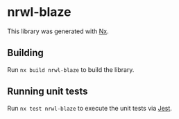 # nrwl-blaze

This library was generated with [Nx](https://nx.dev).

## Building

Run `nx build nrwl-blaze` to build the library.

## Running unit tests

Run `nx test nrwl-blaze` to execute the unit tests via [Jest](https://jestjs.io).
